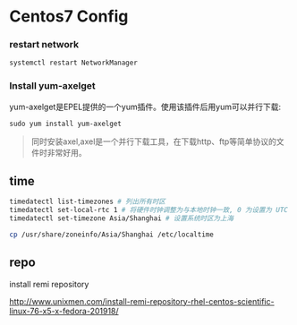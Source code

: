 # Centos7 Config

### restart network
```bash
systemctl restart NetworkManager
```


### Install yum-axelget
yum-axelget是EPEL提供的一个yum插件。使用该插件后用yum可以并行下载:
```
sudo yum install yum-axelget
```
> 同时安装axel,axel是一个并行下载工具，在下载http、ftp等简单协议的文件时非常好用。

## time
```bash
timedatectl list-timezones # 列出所有时区
timedatectl set-local-rtc 1 # 将硬件时钟调整为与本地时钟一致, 0 为设置为 UTC 时间
timedatectl set-timezone Asia/Shanghai # 设置系统时区为上海

cp /usr/share/zoneinfo/Asia/Shanghai /etc/localtime
```

## repo

install remi repository

http://www.unixmen.com/install-remi-repository-rhel-centos-scientific-linux-76-x5-x-fedora-201918/
